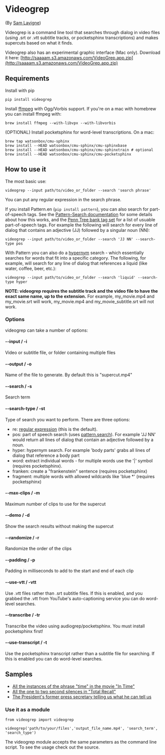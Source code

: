 Videogrep
=========

(By [Sam Lavigne](http://lav.io))

Videogrep is a command line tool that searches through dialog in video files (using .srt or .vtt subtitle tracks, or pocketsphinx transcriptions) and makes supercuts based on what it finds.

Videogrep also has an experimental graphic interface (Mac only). Download it here: [http://saaaam.s3.amazonaws.com/VideoGrep.app.zip](http://saaaam.s3.amazonaws.com/VideoGrep.app.zip)

## Requirements

Install with pip
```
pip install videogrep
```
Install [ffmpeg](http://ffmpeg.org/) with Ogg/Vorbis support. If you're on a mac with homebrew you can install ffmpeg with:
```
brew install ffmpeg --with-libvpx --with-libvorbis
```

(OPTIONAL) Install pocketsphinx for word-level transcriptions. On a mac:
```
brew tap watsonbox/cmu-sphinx
brew install --HEAD watsonbox/cmu-sphinx/cmu-sphinxbase
brew install --HEAD watsonbox/cmu-sphinx/cmu-sphinxtrain # optional
brew install --HEAD watsonbox/cmu-sphinx/cmu-pocketsphinx
```

## How to use it
The most basic use:
```
videogrep --input path/to/video_or_folder --search 'search phrase'
```
You can put any regular expression in the search phrase.

If you install Pattern.en (`pip install pattern`), you can also search for part-of-speech tags. See the [Pattern-Search documentation](http://www.clips.ua.ac.be/pages/pattern-search) for some details about how this works, and the [Penn Tree bank tag set](http://www.clips.ua.ac.be/pages/mbsp-tags) for a list of usuable part-of-speech tags. For example the following will search for every line of dialog that contains an adjective (JJ) followed by a singular noun (NN):
```
videogrep --input path/to/video_or_folder --search 'JJ NN' --search-type pos
```
With Pattern you can also do a [hypernym](https://en.wikipedia.org/wiki/Hypernym) search - which essentially searches for words that fit into a specific category. The following, for example, will search for any line of dialog that references a liquid (like water, coffee, beer, etc.):
```
videogrep --input path/to/video_or_folder --search 'liquid' --search-type hyper
```

**NOTE: videogrep requires the subtitle track and the video file to have the exact same name, up to the extension.** For example, my_movie.mp4 and my_movie.srt will work, my_movie.mp4 and my_movie_subtitle.srt will not work.

### Options

videogrep can take a number of options:

#### --input / -i
Video or subtitle file, or folder containing multiple files

#### --output / -o
Name of the file to generate. By default this is "supercut.mp4"

#### --search / -s
Search term

#### --search-type / -st
Type of search you want to perform. There are three options:
* re: [regular expression](http://www.pyregex.com/) (this is the default).
* pos: part of speech search (uses [pattern.search](http://www.clips.ua.ac.be/pages/pattern-search)). For example 'JJ NN' would return all lines of dialog that contain an adjective followed by a noun.
* hyper: hypernym search. For example 'body parts' grabs all lines of dialog that reference a body part
* word: extract individual words - for multiple words use the '|' symbol (requires pocketsphinx).
* franken: create a "frankenstein" sentence (requires pocketsphinx)
* fragment: multiple words with allowed wildcards like 'blue \*' (requires pocketsphinx)

#### --max-clips / -m
Maximum number of clips to use for the supercut

#### --demo / -d
Show the search results without making the supercut

#### --randomize / -r
Randomize the order of the clips

#### --padding / -p
Padding in milliseconds to add to the start and end of each clip

#### --use-vtt / -vtt
Use .vtt files rather than .srt subtitle files. If this is enabled, and you grabbed the .vtt from YouTube's auto-captioning service you can do word-level searches.

#### --transcribe / -tr
Transcribe the video using audiogrep/pocketsphinx. You must install pocketsphinx first!

#### --use-transcript / -t
Use the pocketsphinx transcript rather than a subtitle file for searching. If this is enabled you can do
word-level searches.

## Samples
* [All the instances of the phrase "time" in the movie "In Time"](https://www.youtube.com/watch?v=PQMzOUeprlk)
* [All the one to two second silences in "Total Recall"](https://www.youtube.com/watch?v=qEtEbXVbYJQ)
* [The President's former press secretary telling us what he can tell us](https://www.youtube.com/watch?v=D7pymdCU5NQ)

### Use it as a module

```
from videogrep import videogrep

videogrep('path/to/your/files','output_file_name.mp4', 'search_term', 'search_type')
```
The videogrep module accepts the same parameters as the command line script. To see the usage check out the source.
